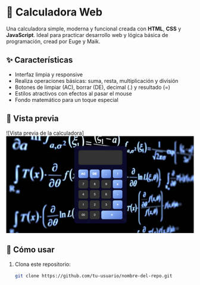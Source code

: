 # 🧮 Calculadora Web

Una calculadora simple, moderna y funcional creada con **HTML**, **CSS** y **JavaScript**. Ideal para practicar desarrollo web y lógica básica de programación, cread por Euge y Maik.

## ✨ Características

- Interfaz limpia y responsive
- Realiza operaciones básicas: suma, resta, multiplicación y división
- Botones de limpiar (AC), borrar (DE), decimal (.) y resultado (=)
- Estilos atractivos con efectos al pasar el mouse
- Fondo matemático para un toque especial

## 📸 Vista previa

![Vista previa de la calculadora]
<img src="foto1.png" alt="">

## 🚀 Cómo usar

1. Clona este repositorio:
   ```bash
   git clone https://github.com/tu-usuario/nombre-del-repo.git

